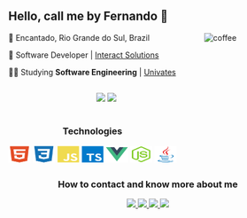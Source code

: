 ## Hello, call me by Fernando 👋

<div display="inline-block">
    <img alt="coffee" align="right" width="150" height="120" src="https://64.media.tumblr.com/tumblr_m2eie7TGjX1qg6rkio1_500.gifv">
    <p>📌 Encantado, Rio Grande do Sul, Brazil</p>
    <p>💼 Software Developer | <a href="https://www.interactsolutions.com/">Interact Solutions</a></p>
    <p>👨‍💻 Studying <strong>Software Engineering</strong> | <a href="https://www.univates.br/">Univates</a></p>
</div>

##

<div align="center">
    <img height="160em" src="https://github-readme-stats.vercel.app/api?username=NandoFilter&show_icons=true&theme=tokyonight&include_all_commits=true&count_private=true"/>
    <img height="160em" src="https://github-readme-stats.vercel.app/api/top-langs/?username=NandoFilter&layout=compact&langs_count=7&theme=tokyonight"/>
</div>

<div style="display: inline-block" align="center"><br>
    <h3>Technologies</h3>
    <img alt="Nando-HTML" align="center" width="40" height="30" src="https://raw.githubusercontent.com/devicons/devicon/master/icons/html5/html5-plain.svg">
    <img alt="Nando-CSS" align="center" width="40" height="30" src="https://raw.githubusercontent.com/devicons/devicon/master/icons/css3/css3-plain.svg">
    <img alt="Nando-JS" align="center" width="40" height="30" src="https://raw.githubusercontent.com/devicons/devicon/master/icons/javascript/javascript-plain.svg">
    <img alt="Nando-TS" align="center" width="40" height="30" src="https://github.com/devicons/devicon/blob/master/icons/typescript/typescript-plain.svg">
    <img alt="Nando-Vue" align="center" width="40" height="30" src="https://github.com/devicons/devicon/blob/master/icons/vuejs/vuejs-original.svg">
    <img alt="Nando-Node" align="center" width="40" height="30" src="https://github.com/devicons/devicon/blob/master/icons/nodejs/nodejs-original.svg">
    <img alt="Nando-Java" align="center" width="40" height="30" src="https://raw.githubusercontent.com/devicons/devicon/master/icons/java/java-original.svg">
</div>

##
    
<div align="center">
    <h3>How to contact and know more about me</h3>
    <a href="https://www.linkedin.com/in/fernandofilter/" target="_blank">
        <img src="https://img.shields.io/badge/-LinkedIn-%230077B5?style=for-the-badge&logo=linkedin&logoColor=white">
    </a>
    <a href = "mailto:fernandohfilter10@gmail.com" target="_blank">
        <img src="https://img.shields.io/badge/-Gmail-%23333?style=for-the-badge&logo=gmail&logoColor=white">
    </a>
    <a href = "https://open.spotify.com/user/cowhnzq8aiuhgqeuywhshaowd?si=3e71e9c420394d17" target="_blank">
        <img src="https://img.shields.io/badge/-Spotify-1db954?style=for-the-badge&logo=spotify&logoColor=white">
    </a>
    <a href="https://steamcommunity.com/id/helring/">
        <img src="https://img.shields.io/badge/Steam-000000?style=for-the-badge&logo=steam&logoColor=white" target="_blank">
    </a>
</div>
